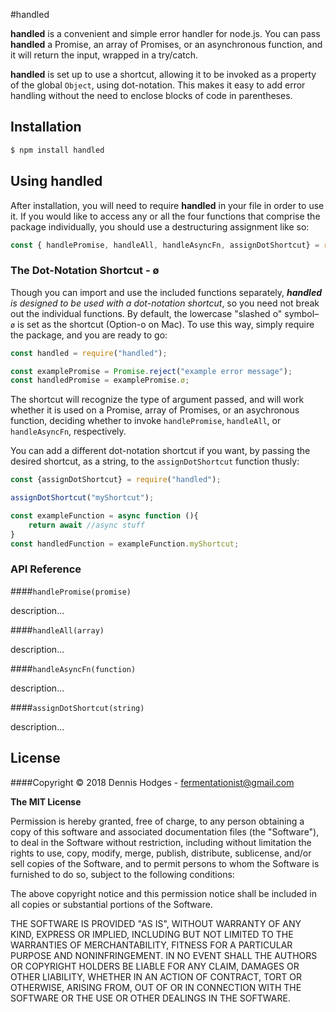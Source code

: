 #handled

__handled__ is a convenient and simple error handler for node.js. You can pass __handled__ a Promise, an array of Promises, or an asynchronous function, and it will return the input, wrapped in a try/catch. 

__handled__ is set up to use a shortcut, allowing it to be invoked as a property of the global `Object`, using dot-notation. This makes it easy to add error handling without the need to enclose blocks of code in parentheses.

## Installation

``` bash
$ npm install handled
```

## Using handled

After installation, you will need to require __handled__ in your file in order to use it. If you would like to access any or all the four functions that comprise the package individually, you should use a destructuring assignment like so:

```javascript
const {	handlePromise, handleAll, handleAsyncFn, assignDotShortcut} = require("handled");
```

### The Dot-Notation Shortcut - ø

Though you can import and use the included functions separately, *__handled__ is designed to be used with a dot-notation shortcut*, so you need not break out the individual functions. By default, the lowercase "slashed o" symbol– `ø`  is set as the shortcut (Option-o on Mac). To use this way, simply require the package, and you are ready to go:

```javascript
const handled = require("handled");

const examplePromise = Promise.reject("example error message");
const handledPromise = examplePromise.ø;

```

The shortcut will recognize the type of argument passed, and will work whether it is used on a Promise, array of Promises, or an asychronous function, deciding whether to invoke `handlePromise`, `handleAll`, or `handleAsyncFn`, respectively.

You can add a different dot-notation shortcut if you want, by passing the desired shortcut, as a string, to the `assignDotShortcut` function thusly:

```javascript
const {assignDotShortcut} = require("handled");

assignDotShortcut("myShortcut");

const exampleFunction = async function (){
	return await //async stuff
}
const handledFunction = exampleFunction.myShortcut;
```

### API Reference

####`handlePromise(promise)`

description...

####`handleAll(array)`

description...

####`handleAsyncFn(function)`

description...

####`assignDotShortcut(string)`

description...

## License

####Copyright © 2018 Dennis Hodges - <fermentationist@gmail.com>

__The MIT License__

Permission is hereby granted, free of charge, to any person obtaining a copy
of this software and associated documentation files (the "Software"), to deal
in the Software without restriction, including without limitation the rights
to use, copy, modify, merge, publish, distribute, sublicense, and/or sell
copies of the Software, and to permit persons to whom the Software is
furnished to do so, subject to the following conditions:

The above copyright notice and this permission notice shall be included in
all copies or substantial portions of the Software.

THE SOFTWARE IS PROVIDED "AS IS", WITHOUT WARRANTY OF ANY KIND, EXPRESS OR
IMPLIED, INCLUDING BUT NOT LIMITED TO THE WARRANTIES OF MERCHANTABILITY,
FITNESS FOR A PARTICULAR PURPOSE AND NONINFRINGEMENT. IN NO EVENT SHALL THE
AUTHORS OR COPYRIGHT HOLDERS BE LIABLE FOR ANY CLAIM, DAMAGES OR OTHER
LIABILITY, WHETHER IN AN ACTION OF CONTRACT, TORT OR OTHERWISE, ARISING FROM,
OUT OF OR IN CONNECTION WITH THE SOFTWARE OR THE USE OR OTHER DEALINGS IN
THE SOFTWARE.

